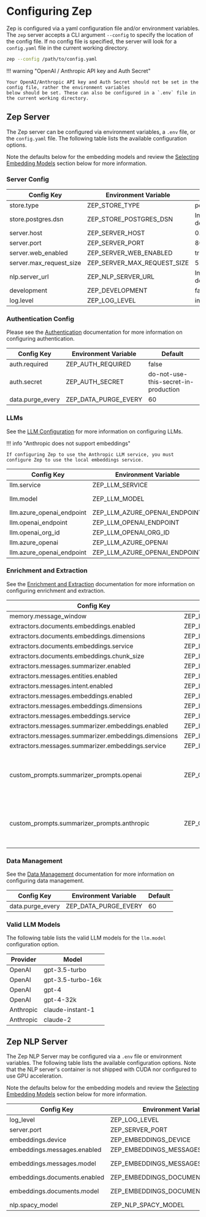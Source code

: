 # Configuring Zep

Zep is configured via a yaml configuration file and/or environment variables.
The `zep` server accepts a CLI argument `--config` to specify the location of the config file.
If no config file is specified, the server will look for a `config.yaml` file in the current working directory.

```bash
zep --config /path/to/config.yaml
```

!!! warning "OpenAI / Anthropic API key and Auth Secret"

    Your OpenAI/Anthropic API key and Auth Secret should not be set in the config file, rather the environment variables
    below should be set. These can also be configured in a `.env` file in the current working directory.

## Zep Server

The Zep server can be configured via environment variables, a `.env` file, or the `config.yaml` file. The following table lists the available configuration options.

Note the defaults below for the embedding models and review the [Selecting Embedding Models](#selecting-embedding-models) section below for more information.


### Server Config

| Config Key                                  | Environment Variable                            | Default                                                      |
|---------------------------------------------|-------------------------------------------------|--------------------------------------------------------------|
| store.type                                  | ZEP_STORE_TYPE                                  | postgres                                                     |
| store.postgres.dsn                          | ZEP_STORE_POSTGRES_DSN                          | Installation dependent.                                      |
| server.host                                 | ZEP_SERVER_HOST                                 | 0.0.0.0                                                      |
| server.port                                 | ZEP_SERVER_PORT                                 | 8000                                                         |
| server.web_enabled                          | ZEP_SERVER_WEB_ENABLED                          | true                                                         |
| server.max_request_size                     | ZEP_SERVER_MAX_REQUEST_SIZE                     | 5242880                                                      |
| nlp.server_url                              | ZEP_NLP_SERVER_URL                              | Installation dependent.                                      |
| development                                 | ZEP_DEVELOPMENT                                 | false                                                        |
| log.level                                   | ZEP_LOG_LEVEL                                   | info                                                         |

### Authentication Config

Please see the [Authentication](auth.md) documentation for more information on configuring authentication.

| Config Key                                  | Environment Variable                            | Default                                                      |
|---------------------------------------------|-------------------------------------------------|--------------------------------------------------------------|
| auth.required                               | ZEP_AUTH_REQUIRED                               | false                                                        |
| auth.secret                                 | ZEP_AUTH_SECRET                                 | do-not-use-this-secret-in-production                         |
| data.purge_every                            | ZEP_DATA_PURGE_EVERY                            | 60                                                           |

### LLMs

See the [LLM Configuration](llm_config.md) for more information on configuring LLMs.

!!! info "Anthropic does not support embeddings"

    If configuring Zep to use the Anthropic LLM service, you must configure Zep to use the local embeddings service.

| Config Key                                  | Environment Variable                            | Default                                                      |
|---------------------------------------------|-------------------------------------------------|--------------------------------------------------------------|
| llm.service                                 | ZEP_LLM_SERVICE                                 | openai                                                       |
| llm.model                                   | ZEP_LLM_MODEL                                   | gpt-3.5-turbo                                                |
| llm.azure_openai_endpoint                   | ZEP_LLM_AZURE_OPENAI_ENDPOINT                   | undefined                                                    |
| llm.openai_endpoint                         | ZEP_LLM_OPENAI_ENDPOINT                         | undefined                                                    |
| llm.openai_org_id                           | ZEP_LLM_OPENAI_ORG_ID                           | undefined                                                    |
| llm.azure_openai                            | ZEP_LLM_AZURE_OPENAI                            | undefined                                                    |
| llm.azure_openai_endpoint                   | ZEP_LLM_AZURE_OPENAI_ENDPOINT                   | undefined                                                    |

### Enrichment and Extraction

See the [Enrichment and Extraction](../sdk/extractors.md) documentation for more information on configuring enrichment and extraction.

| Config Key                                  | Environment Variable                            | Default                                                      |
|---------------------------------------------|-------------------------------------------------|--------------------------------------------------------------|
| memory.message_window                       | ZEP_MEMORY_MESSAGE_WINDOW                       | 12                                                           |
| extractors.documents.embeddings.enabled     | ZEP_EXTRACTORS_DOCUMENTS_EMBEDDINGS_ENABLED     | true                                                         |
| extractors.documents.embeddings.dimensions  | ZEP_EXTRACTORS_DOCUMENTS_EMBEDDINGS_DIMENSIONS  | 384                                                          |
| extractors.documents.embeddings.service     | ZEP_EXTRACTORS_DOCUMENTS_EMBEDDINGS_SERVICE     | local                                                        |
| extractors.documents.embeddings.chunk_size  | ZEP_EXTRACTORS_DOCUMENTS_EMBEDDINGS_CHUNK_SIZE  | 1000                                                         |
| extractors.messages.summarizer.enabled      | ZEP_EXTRACTORS_MESSAGES_SUMMARIZER_ENABLED      | true                                                         |
| extractors.messages.entities.enabled        | ZEP_EXTRACTORS_MESSAGES_ENTITIES_ENABLED        | true                                                         |
| extractors.messages.intent.enabled          | ZEP_EXTRACTORS_MESSAGES_INTENT_ENABLED          | false                                                        |
| extractors.messages.embeddings.enabled      | ZEP_EXTRACTORS_MESSAGES_EMBEDDINGS_ENABLED      | true                                                         |
| extractors.messages.embeddings.dimensions   | ZEP_EXTRACTORS_MESSAGES_EMBEDDINGS_DIMENSIONS   | 384                                                          |
| extractors.messages.embeddings.service      | ZEP_EXTRACTORS_MESSAGES_EMBEDDINGS_SERVICE      | local                                                        |
| extractors.messages.summarizer.embeddings.enabled   | ZEP_EXTRACTORS_MESSAGES_SUMMARIZER_EMBEDDINGS_ENABLED   | true                                         |
| extractors.messages.summarizer.embeddings.dimensions| ZEP_EXTRACTORS_MESSAGES_SUMMARIZER_EMBEDDINGS_DIMENSIONS| 384                                          |
| extractors.messages.summarizer.embeddings.service   | ZEP_EXTRACTORS_MESSAGES_SUMMARIZER_EMBEDDINGS_SERVICE   | local                                        |
| custom_prompts.summarizer_prompts.openai    | ZEP_CUSTOM_PROMPTS_SUMMARIZER_PROMPTS_OPENAI    | See Zep's source code for details                            |
| custom_prompts.summarizer_prompts.anthropic | ZEP_CUSTOM_PROMPTS_SUMMARIZER_PROMPTS_ANTHROPIC | See Zep's source code for details                            |

### Data Management

See the [Data Management](data.md) documentation for more information on configuring data management.

| Config Key                                  | Environment Variable                            | Default                                                      |
|---------------------------------------------|-------------------------------------------------|--------------------------------------------------------------|
| data.purge_every                            | ZEP_DATA_PURGE_EVERY                            | 60                                                           |

### Valid LLM Models

The following table lists the valid LLM models for the `llm.model` configuration option.

| Provider  | Model             |
| --------- | ----------------- |
| OpenAI    | gpt-3.5-turbo     |
| OpenAI    | gpt-3.5-turbo-16k |
| OpenAI    | gpt-4             |
| OpenAI    | gpt-4-32k         |
| Anthropic | claude-instant-1  |
| Anthropic | claude-2          |

## Zep NLP Server

The Zep NLP Server may be configured via a `.env` file or environment variables.
The following table lists the available configuration options.
Note that the NLP server's container is not shipped with CUDA nor configured to use GPU acceleration.

Note the defaults below for the embedding models and review the [Selecting Embedding Models](#selecting-embedding-models) section below for more information.

| Config Key                   | Environment Variable             | Default          |
| ---------------------------- | -------------------------------- | ---------------- |
| log_level                    | ZEP_LOG_LEVEL                    | info             |
| server.port                  | ZEP_SERVER_PORT                  | 5557             |
| embeddings.device            | ZEP_EMBEDDINGS_DEVICE            | cpu              |
| embeddings.messages.enabled  | ZEP_EMBEDDINGS_MESSAGES_ENABLED  | true             |
| embeddings.messages.model    | ZEP_EMBEDDINGS_MESSAGES_MODEL    | all-MiniLM-L6-v2 |
| embeddings.documents.enabled | ZEP_EMBEDDINGS_DOCUMENTS_ENABLED | true             |
| embeddings.documents.model   | ZEP_EMBEDDINGS_DOCUMENTS_MODEL   | all-MiniLM-L6-v2 |
| nlp.spacy_model              | ZEP_NLP_SPACY_MODEL              | en_core_web_sm   |
